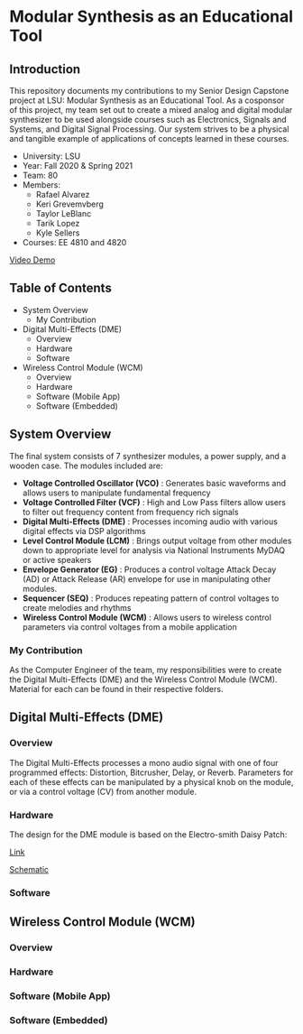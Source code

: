 <h1>Modular Synthesis as an Educational Tool </h1>

<h2>Introduction</h2>
This repository documents my contributions to my Senior Design Capstone project at LSU: Modular Synthesis as an Educational Tool. As a cosponsor of this project, my team set out to create a mixed analog and digital modular synthesizer to be used alongside courses such as Electronics, Signals and Systems, and Digital Signal Processing. Our system strives to be a physical and tangible example of applications of concepts learned in these courses.

- University: LSU
- Year: Fall 2020 & Spring 2021
- Team: 80
- Members:
  - Rafael Alvarez
  - Keri Grevemvberg
  - Taylor LeBlanc
  - Tarik Lopez
  - Kyle Sellers
- Courses: EE 4810 and 4820


[Video Demo](https://www.youtube.com/watch?v=d3CsGoo7rDo&ab_channel=KyleSellers)

<h2> Table of Contents </h2>

 - System Overview
   - My Contribution
 - Digital Multi-Effects (DME)
   - Overview
   - Hardware
   - Software
 - Wireless Control Module (WCM)
   - Overview
   - Hardware
   - Software (Mobile App)
   - Software (Embedded)


<h2>System Overview</h2>
The final system consists of 7 synthesizer modules, a power supply, and a wooden case. The modules included are:

- <strong>Voltage Controlled Oscillator (VCO)</strong> : Generates basic waveforms and allows users to manipulate fundamental frequency
- <strong>Voltage Controlled Filter (VCF)</strong> : High and Low Pass filters allow users to filter out frequency content from frequency rich signals
- <strong>Digital Multi-Effects (DME)</strong> : Processes incoming audio with various digital effects via DSP algorithms
- <strong>Level Control Module (LCM)</strong> : Brings output voltage from other modules down to appropriate level for analysis via National Instruments MyDAQ or active speakers
- <strong>Envelope Generator (EG)</strong> : Produces a control voltage Attack Decay (AD) or Attack Release (AR) envelope for use in manipulating other modules.
- <strong>Sequencer (SEQ)</strong> : Produces repeating pattern of control voltages to create melodies and rhythms
- <strong>Wireless Control Module (WCM)</strong> : Allows users to wireless control parameters via control voltages from a mobile application

<h3>My Contribution</h3>
As the Computer Engineer of the team, my responsibilities were to create the Digital Multi-Effects (DME) and the Wireless Control Module (WCM). Material for each can be found in their respective folders.

<h2>Digital Multi-Effects (DME)</h2>
<h3>Overview</h3>
The Digital Multi-Effects processes a mono audio signal with one of four programmed effects: Distortion, Bitcrusher, Delay, or Reverb. Parameters for each of these effects can be manipulated by a physical knob on the module, or via a control voltage (CV) from another module.
<h3>Hardware</h3>
The design for the DME module is based on the Electro-smith Daisy Patch: 

[Link](https://www.electro-smith.com/daisy/patch)

[Schematic](https://github.com/electro-smith/Hardware/tree/master/reference/daisy_patch)

<h3>Software</h3>

<h2>Wireless Control Module (WCM)</h2>
<h3>Overview</h3>

<h3>Hardware</h3>


<h3>Software (Mobile App)</h3>

<h3>Software (Embedded)</h3>
